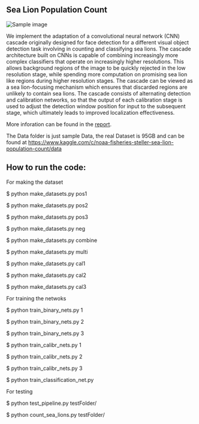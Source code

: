 ## Sea Lion Population Count

<img src="Data/Train/47.jpg" alt="Sample image">

We implement the adaptation of a convolutional neural network (CNN) cascade originally designed for face detection for a different visual object detection task involving in counting and classifying sea lions. The cascade architecture built on CNNs is capable of combining increasingly more complex classifiers that operate on increasingly higher resolutions. This allows background regions of the image to be quickly rejected in the low resolution stage, while spending more computation on promising sea lion like regions during higher resolution stages. The cascade can be viewed as a sea lion-focusing mechanism which ensures that discarded regions are unlikely to contain sea lions. The cascade consists of alternating detection and calibration networks, so that the output of each calibration stage is used to adjust the detection window position for input to the subsequent stage, which ultimately leads to improved localization effectiveness.

More inforation can be found in the [report](SeaLionsReport.pdf).


The Data folder is just sample Data, the real Dataset is 95GB and can be found at https://www.kaggle.com/c/noaa-fisheries-steller-sea-lion-population-count/data

## How to run the code: 

For making the dataset

$ python make_datasets.py pos1

$ python make_datasets.py pos2

$ python make_datasets.py pos3

$ python make_datasets.py neg

$ python make_datasets.py combine

$ python make_datasets.py multi

$ python make_datasets.py cal1

$ python make_datasets.py cal2

$ python make_datasets.py cal3

For training the netwoks

$ python train_binary_nets.py 1

$ python train_binary_nets.py 2

$ python train_binary_nets.py 3

$ python train_calibr_nets.py 1

$ python train_calibr_nets.py 2

$ python train_calibr_nets.py 3

$ python train_classification_net.py

For testing

$ python test_pipeline.py testFolder/

$ python count_sea_lions.py testFolder/
